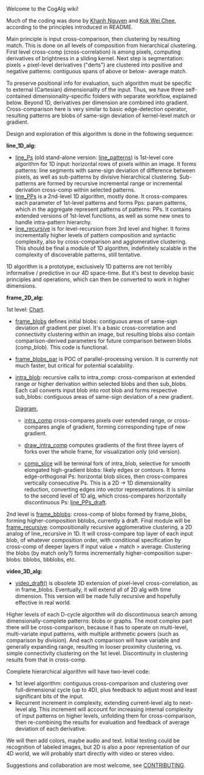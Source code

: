 Welcome to the CogAlg wiki!

Much of the coding was done by [Khanh Nguyen](https://github.com/khanh93vn/CogAlg) and [Kok Wei Chee](https://github.com/kwcckw/CogAlg), according to the principles introduced in README.

Main principle is input cross-comparison, then clustering by resulting match. This is done on all levels of composition from hierarchical clustering. First level cross-comp (cross-correlation) is among pixels, computing derivatives of brightness in a sliding kernel. Next step is segmentation: pixels + pixel-level derivatives ("derts") are clustered into positive and negative patterns: contiguous spans of above or below- average match.

To preserve positional info for evaluation, such algorithm must be specific to external (Cartesian) dimensionality of the input. 
Thus, we have three self-contained dimensionality-specific folders with separate workflow, explained below.
Beyond 1D, derivatives per dimension are combined into gradient. Cross-comparison here is very similar to basic edge-detection operator, resulting patterns are blobs of same-sign deviation of kernel-level match or gradient.

Design and exploration of this algorithm is done in the following sequence:


**line_1D_alg:**

- [line_Ps](https://github.com/boris-kz/CogAlg/blob/master/line_1D_alg/line_P.py) (old stand-alone version: [line_patterns](https://github.com/boris-kz/CogAlg/blob/master/line_1D_alg/line_patterns.py)) is 1st-level core algorithm for 1D input: horizontal rows of pixels within an image. It forms patterns: line segments with same-sign deviation of difference between pixels, as well as sub-patterns by divisive hierarchical clustering. Sub-patterns are formed by recursive incremental range or incremental derivation cross-comp within selected patterns.  
- [line_PPs](https://github.com/boris-kz/CogAlg/blob/master/line_1D_alg/line_PPs.py) is a 2nd-level 1D algorithm, mostly done. It cross-compares each parameter of 1st-level patterns and forms Pps: param patterns, which in the aggregate represent patterns of patterns: PPs. It contains extended versions of 1st-level functions, as well as some new ones to handle intra-pattern hierarchy. 
- [line_recursive](https://github.com/boris-kz/CogAlg/blob/master/line_1D_alg/line_recursive.py) is for level-recursion from 3rd level and higher. It forms incrementally higher levels of pattern composition and syntactic complexity, also by cross-comparison and agglomerative clustering. This should be final a module of 1D algorithm, indefinitely scalable in the complexity of discoverable patterns, still tentative.

1D algorithm is a prototype, exclusively 1D patterns are not terribly informative / predictive in our 4D space-time. But it's best to develop basic principles and operations, which can then be converted to work in higher dimensions.


**frame_2D_alg:**

 1st level: [Chart](https://github.com/boris-kz/CogAlg/blob/master/frame_2D_alg/Illustrations/1st_level_2D_alg.png).
 
- [frame_blobs](https://github.com/boris-kz/CogAlg/blob/master/frame_2D_alg/frame_blobs.py) defines initial blobs: contiguous areas of same-sign deviation of gradient per pixel. It's a basic cross-correlation and connectivity clustering within an image, but resulting blobs also contain comparison-derived parameters for future comparison between blobs (comp_blob). This code is functional. 
- [frame_blobs_par](https://github.com/boris-kz/CogAlg/blob/master/frame_2D_alg/frame_blobs_par.py) is POC of parallel-processing version. It is currently not much faster, but critical for potential scalability. 

- [intra_blob](https://github.com/boris-kz/CogAlg/tree/master/frame_2D_alg/intra_blob): recursive calls to intra_comp: cross-comparison at extended range or higher derivation within selected blobs and then sub_blobs. Each call converts input blob into root blob and forms respective sub_blobs: contiguous areas of same-sign deviation of a new gradient.

  [Diagram](https://github.com/boris-kz/CogAlg/blob/master/frame_2D_alg/Illustrations/intra_blob_scheme.png), 
   
  - [intra_comp](https://github.com/boris-kz/CogAlg/blob/master/frame_2D_alg/intra_comp.py) cross-compares pixels over extended range, or cross-compares angle of gradient, forming corresponding type of new gradient.
  - [draw_intra_comp](https://github.com/boris-kz/CogAlg/blob/master/frame_2D_alg/draw_intra_comp.py) computes gradients of the first three layers of forks over the whole frame, for visualization only (old version).
    
  - [comp_slice](https://github.com/boris-kz/CogAlg/blob/master/frame_2D_alg/comp_slice.py) will be terminal fork of intra_blob, selective for smooth elongated high-gradient blobs: likely edges or contours. It forms edge-orthogonal Ps: horizontal blob slices, then cross-compares vertically consecutive Ps. This is a 2D -> 1D dimensionality reduction, converting edges into vector representations. It is similar to the second level of 1D alg, which cross-compares horizontally discontinuous Ps: [line_PPs_draft](https://github.com/boris-kz/CogAlg/blob/master/line_1D_alg/line_PPs_draft.py). 
  
  
 2nd level is [frame_bblobs](https://github.com/boris-kz/CogAlg/blob/master/frame_2D_alg/frame_bblobs.py): cross-comp of blobs formed by frame_blobs, forming higher-composition bblobs, currently a draft.
 Final module will be [frame_recursive](https://github.com/boris-kz/CogAlg/blob/master/frame_2D_alg/frame_recursive.py): compositionally recursive agglomerative clustering, a 2D analog of line_recursive in 1D. It will cross-compare top layer of each input blob, of whatever composition order, with conditional specification by cross-comp of deeper layers if input value + match > average. Clustering the blobs (by match only?) forms incrementally higher-composition super-blobs: bblobs, bbblobs, etc.
    
  
**video_3D_alg:**

- [video_draft()](https://github.com/boris-kz/CogAlg/blob/master/video_3D_alg/video_draft.py) is obsolete 3D extension of pixel-level cross-correlation, as in frame_blobs. Eventually, it will extend all of 2D alg with time dimension. This version will be made fully recursive and hopefully effective in real world.


Higher levels of each D-cycle algorithm will do discontinuous search among dimensionally-complete patterns: blobs or graphs. The most complex part there will be cross-comparison, because it has to operate on multi-level, multi-variate input patterns, with multiple arithmetic powers (such as comparison by division). And each comparison will have variable and generally expanding range, resulting in looser proximity clustering, vs. simple connectivity clustering on the 1st level. Discontinuity in clustering results from that in cross-comp. 

Complete hierarchical algorithm will have two-level code: 

- 1st level algorithm: contiguous cross-comparison and clustering over full-dimensional cycle (up to 4D), plus feedback to adjust most and least significant bits of the input. 
- Recurrent increment in complexity, extending current-level alg to next-level alg. This increment will account for increasing internal complexity of input patterns on higher levels, unfolding them for cross-comparison, then re-combining the results for evaluation and feedback of average deviation of each derivative.

We will then add colors, maybe audio and text. Initial testing could be recognition of labeled images, but 2D is also a poor representation of our 4D world, we will probably start directly with video or stereo video.

Suggestions and collaboration are most welcome, see [CONTRIBUTING](https://github.com/boris-kz/CogAlg/blob/master/CONTRIBUTING.md).